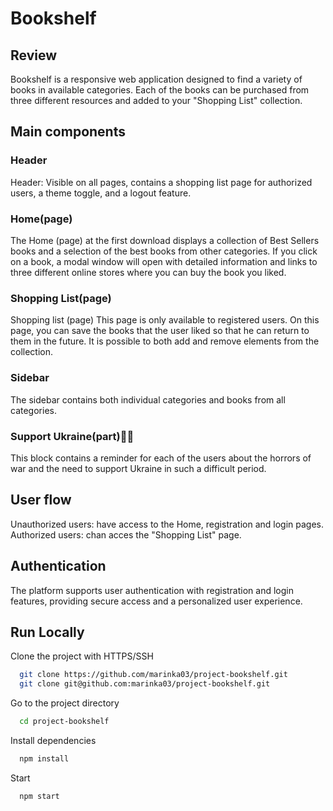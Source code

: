 
# Bookshelf

## Review
Bookshelf is a responsive web application designed to find a variety of books in available categories. Each of the books can be purchased from three different resources and added to your "Shopping List" collection.
## Main components
### Header
Header: Visible on all pages, contains a shopping list page for authorized users, a theme toggle, and a logout feature.

### Home(page)
The Home (page) at the first download displays a collection of Best Sellers books and a selection of the best books from other categories. If you click on a book, a modal window will open with detailed information and links to three different online stores where you can buy the book you liked.

### Shopping List(page)
Shopping list (page) This page is only available to registered users. On this page, you can save the books that the user liked so that he can return to them in the future. It is possible to both add and remove elements from the collection.

### Sidebar
The sidebar contains both individual categories and books from all categories.

### Support Ukraine(part)💙💛
This block contains a reminder for each of the users about the horrors of war and the need to support Ukraine in such a difficult period.

## User flow
Unauthorized users: have access to the Home, registration and login pages. Authorized users: chan acces the "Shopping List" page.

## Authentication
The platform supports user authentication with registration and login features, providing secure access and a personalized user experience.

## Run Locally

Clone the project with HTTPS/SSH

```bash
  git clone https://github.com/marinka03/project-bookshelf.git
  git clone git@github.com:marinka03/project-bookshelf.git
```

Go to the project directory

```bash
  cd project-bookshelf
```

Install dependencies

```bash
  npm install
```

Start

```bash
  npm start
```
